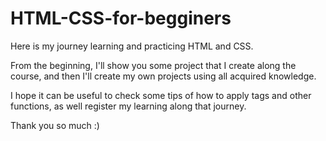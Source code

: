# HTML-CSS-for-begginers
Here is my journey learning and practicing HTML and CSS.

From the beginning, I'll show you some project that I create along the course, and then I'll create my own projects using all acquired knowledge.

I hope it can be useful to check some tips of how to apply tags and other functions, as well register my learning along that journey.

Thank you so much :)
